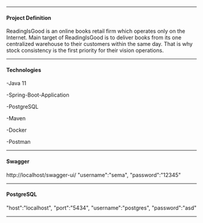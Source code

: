 -------------------------------------
#### **Project Definition**

ReadingIsGood is an online books retail firm which operates only on the Internet. Main
target of ReadingIsGood is to deliver books from its one centralized warehouse to their
customers within the same day. That is why stock consistency is the first priority for their
vision operations.

-------------------------------------

#### **Technologies**

-Java 11

-Spring-Boot-Application

-PostgreSQL

-Maven

-Docker

-Postman

-------------------------------------

#### **Swagger**

http://localhost/swagger-ui/
"username":"sema",
"password":"12345"

-------------------------------------

#### **PostgreSQL**
"host":"localhost",
"port":"5434",
"username":"postgres",
"password":"asd"

-------------------------------------